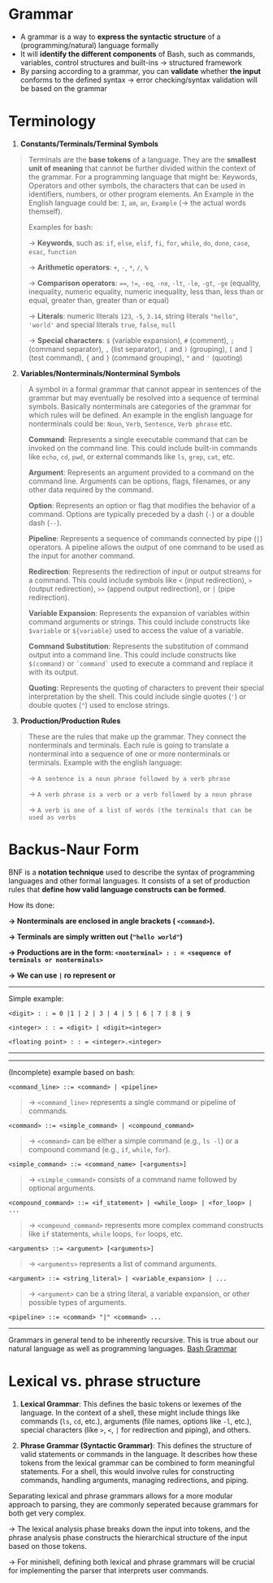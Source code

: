 ﻿# Grammar

 - A grammar is a way to **express the syntactic structure** of a (programming/natural) language formally
 - It will **identify the different components** of Bash, such as commands, variables, control structures and built-ins 
 &rarr; structured framework
 - By parsing according to a grammar, you can **validate** whether **the input** conforms to the defined syntax 
 &rarr; error checking/syntax validation will be based on the grammar
 
 
 

# Terminology

 1.  **Constants/Terminals/Terminal Symbols**
> Terminals are the **base tokens** of a language. They are the **smallest unit of meaning** that cannot be further divided within the context of the grammar. For a programming language that might be: Keywords, Operators and other symbols, the characters that can be used in identifiers, numbers, or other program elements.
> An Example in the English language could be: `I`, `am`, `an`, `Example` (&rarr; the actual words themself).
>
> Examples for bash:
> 
> &rarr; **Keywords**, such as: `if`, `else`, `elif`, `fi`, `for`, `while`, `do`, `done`, `case`, `esac`, `function`
> 
> &rarr; **Arithmetic operators**: `+`, `-`, `*`, `/`, `%`
>
> &rarr; **Comparison operators**: `==`, `!=`, `-eq`, `-ne`, `-lt`, `-le`, `-gt`, `-ge` (equality, inequality, numeric equality, numeric inequality, less than, less than or equal, greater than, greater than or equal)
>
> &rarr; **Literals**: numeric literals `123`, `-5`, `3.14`, string literals `"hello"`, `'world'` and special literals `true`, `false`, `null`
>
> &rarr; **Special characters**: `$` (variable expansion), `#` (comment), `;` (command separator), `,` (list separator), `(` and `)` (grouping), `[` and `]` (test command), `{` and `}` (command grouping), `"` and `'` (quoting)
 

 2. **Variables/Nonterminals/Nonterminal Symbols**
    
> A symbol in a formal grammar that cannot appear in sentences of the grammar but may eventually be resolved into a sequence of terminal symbols. Basically nonterminals are categories of the grammar for which rules will be defined. An example in the english language for nonterminals could be: `Noun`, `Verb`, `Sentence`, `Verb phrase` etc.
> 
>**Command**: Represents a single executable command that can be invoked on the command line. This could include built-in commands like `echo`, `cd`, `pwd`, or external commands like `ls`, `grep`, `cat`, etc.
> 
>**Argument**: Represents an argument provided to a command on the command line. Arguments can be options, flags, filenames, or any other data required by the command.
> 
>**Option**: Represents an option or flag that modifies the behavior of a command. Options are typically preceded by a dash (`-`) or a double dash (`--`).
> 
> **Pipeline**: Represents a sequence of commands connected by pipe (`|`) operators. A pipeline allows the output of one command to be used as the input for another command.
> 
>**Redirection**: Represents the redirection of input or output streams for a command. This could include symbols like `<` (input redirection), `>` (output redirection), `>>` (append output redirection), or `|` (pipe redirection).
> 
>**Variable Expansion**: Represents the expansion of variables within command arguments or strings. This could include constructs like `$variable` or `${variable}` used to access the value of a variable.
> 
>**Command Substitution**: Represents the substitution of command output into a command line. This could include constructs like `$(command)` or `` `command` `` used to execute a command and replace it with its output.
> 
>**Quoting**: Represents the quoting of characters to prevent their special interpretation by the shell. This could include single quotes (`'`) or double quotes (`"`) used to enclose strings.

3. **Production/Production Rules**
> These are the rules that make up the grammar. They connect the nonterminals and terminals. Each rule is going to translate a nonterminal into a sequence of one or more nonterminals or terminals. Example with the english language:
> 
> &rarr; `A sentence is a noun phrase followed by a verb phrase`
> 
> &rarr; `A verb phrase is a verb or a verb followed by a noun phrase`
> 
> &rarr; `A verb is one of a list of words (the terminals that can be used as verbs`

# Backus-Naur Form
BNF is a **notation technique** used to describe the syntax of programming languages and other formal languages. It consists of a set of production rules that **define how valid language constructs can be formed**. 

 How its done:

**&rarr; Nonterminals are enclosed in angle brackets ( `<command>`).**

**&rarr; Terminals are simply written out (`"hello world"`)**

**&rarr; Productions are in the form: `<nonterminal> : : = <sequence of terminals or nonterminals>`**

**&rarr; We can use `|` ro represent or**

---
Simple example:

`<digit> : : = 0 |1 | 2 | 3 | 4 | 5 | 6 | 7 | 8 | 9`

`<integer> : : = <digit> | <digit><integer>`

`<floating point> : : = <integer>.<integer>`

---


---
(Incomplete) example based on bash:


`<command_line> ::= <command> | <pipeline>`

> &rarr;   `<command_line>` represents a single command or pipeline of commands.

`<command> ::= <simple_command> | <compound_command>`

> &rarr;  `<command>` can be either a simple command (e.g., `ls -l`) or a compound command (e.g., `if`, `while`, `for`).

`<simple_command> ::= <command_name> [<arguments>]`

> &rarr;   `<simple_command>` consists of a command name followed by optional arguments.

`<compound_command> ::= <if_statement> | <while_loop> | <for_loop> | ...`

> &rarr;   `<compound_command>` represents more complex command constructs like `if` statements, `while` loops, `for` loops, etc.

`<arguments> ::= <argument> [<arguments>]`

> &rarr;   `<arguments>` represents a list of command arguments.

`<argument> ::= <string_literal> | <variable_expansion> | ...`

> &rarr;   `<argument>` can be a string literal, a variable expansion, or other possible types of arguments.

`<pipeline> ::= <command> "|" <command> ...`

---


Grammars in general tend to be inherently recursive. This is true about our natural language as well as programming languages. 
[Bash Grammar](https://cmdse.github.io/pages/appendix/bash-grammar.html)
# Lexical vs. phrase structure
1.  **Lexical Grammar**: This defines the basic tokens or lexemes of the language. In the context of a shell, these might include things like commands (`ls`, `cd`, etc.), arguments (file names, options like `-l`, etc.), special characters (like `>`, `<`, `|` for redirection and piping), and others.
    
2.  **Phrase Grammar (Syntactic Grammar)**: This defines the structure of valid statements or commands in the language. It describes how these tokens from the lexical grammar can be combined to form meaningful statements. For a shell, this would involve rules for constructing commands, handling arguments, managing redirections, and piping.
    
Separating lexical and phrase grammars allows for a more modular approach to parsing, they are commonly seperated because grammars for both get very complex. 

&rarr; The lexical analysis phase breaks down the input into tokens, and the phrase analysis phase constructs the hierarchical structure of the input based on those tokens. 

&rarr; For minishell, defining both lexical and phrase grammars will be crucial for implementing the parser that interprets user commands.
